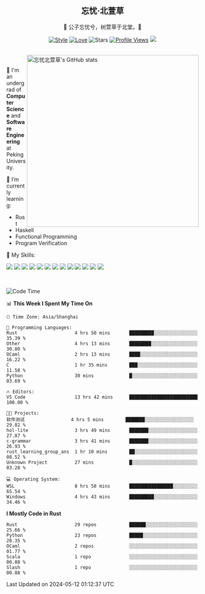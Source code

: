 <div align="center">

## 忘忧·北萱草
  
🌟 公子忘忧兮，树萱草于北堂。🌟 

[![Style](https://img.shields.io/badge/Style-%E5%BF%98%E5%BF%A7%E5%8C%97%E8%90%B1%E8%8D%89-8e48ff)](https://github.com/Wybxc)
[![Love](https://img.shields.io/badge/Love-100%25!-ff69b4)](https://monthly.wybxc.cc)
![Stars](https://img.shields.io/github/stars/Wybxc?affiliations=OWNER%2CCOLLABORATOR&label=Stars)
[![Profile Views](https://komarev.com/ghpvc/?username=Wybxc&color=green)](https://github.com/Wybxc)
![](https://hit.yhype.me/github/profile?user_id=25005856)

</div>

<br/>

<a href="https://github.com/Wybxc/Wybxc">
<img align="right" width="450px" src="https://github.com/Wybxc/metrics/raw/main/merged-stats.svg" alt="忘忧北萱草's GitHub stats" />
</a>

<br />

🏫 I'm an undergrad of **Computer Science** and **Software Engineering** at Peking University.

🌱 I’m currently learning: 
  - Rust
  - Haskell
  - Functional Programming
  - Program Verification

🌟 My Skills:

![](https://img.shields.io/badge/-Python-3e74a2?style=flat-square&logo=Python&logoColor=fff)
![](https://img.shields.io/badge/-TypeScript-3178C6?style=flat-square&logo=TypeScript&logoColor=fff)
![](https://img.shields.io/badge/-Rust-9a7b63?style=flat-square&logo=Rust&logoColor=fff)
![](https://img.shields.io/badge/-C++-ae3a62?style=flat-square&logo=cplusplus&logoColor=fff)
![](https://img.shields.io/badge/-OCaml-ac5e0a?style=flat-square&logo=OCaml&logoColor=fff)
![](https://img.shields.io/badge/-React-2d98ce?style=flat-square&logo=React&logoColor=fff)
![](https://img.shields.io/badge/-FastAPI-009688?style=flat-square&logo=FastAPI&logoColor=fff)
![](https://img.shields.io/badge/-NumPy-5974c9?style=flat-square&logo=NumPy&logoColor=fff)
![](https://img.shields.io/badge/-PyTorch-d6543c?style=flat-square&logo=PyTorch&logoColor=fff)
![](https://img.shields.io/badge/-Nix-2496ED?style=flat-square&logo=NixOS&logoColor=fff)
![](https://img.shields.io/badge/-Neo4j-1c4063?style=flat-square&logo=Neo4j&logoColor=fff)
![](https://img.shields.io/badge/-Ren'Py-bb6365?style=flat-square&logo=RenPy&logoColor=fff)
![](https://img.shields.io/badge/-After%20Effects-090159?style=flat-square&logo=adobeaftereffects&logoColor=fff)

<br />

<!--START_SECTION:waka-->
![Code Time](http://img.shields.io/badge/Code%20Time-1%2C811%20hrs%2051%20mins-blue)

📊 **This Week I Spent My Time On** 

```text
🕑︎ Time Zone: Asia/Shanghai

💬 Programming Languages: 
Rust                     4 hrs 50 mins       █████████░░░░░░░░░░░░░░░░   35.39 % 
Other                    4 hrs 13 mins       ████████░░░░░░░░░░░░░░░░░   30.80 % 
OCaml                    2 hrs 13 mins       ████░░░░░░░░░░░░░░░░░░░░░   16.22 % 
C                        1 hr 35 mins        ███░░░░░░░░░░░░░░░░░░░░░░   11.58 % 
Python                   30 mins             █░░░░░░░░░░░░░░░░░░░░░░░░   03.69 % 

🔥 Editors: 
VS Code                  13 hrs 42 mins      █████████████████████████   100.00 % 

🐱‍💻 Projects: 
软件测试                 4 hrs 5 mins        ███████░░░░░░░░░░░░░░░░░░   29.82 % 
hol-lite                 3 hrs 49 mins       ███████░░░░░░░░░░░░░░░░░░   27.87 % 
c-grammar                3 hrs 41 mins       ███████░░░░░░░░░░░░░░░░░░   26.93 % 
rust_learning_group_ans  1 hr 10 mins        ██░░░░░░░░░░░░░░░░░░░░░░░   08.52 % 
Unknown Project          27 mins             █░░░░░░░░░░░░░░░░░░░░░░░░   03.28 % 

💻 Operating System: 
WSL                      8 hrs 58 mins       ████████████████░░░░░░░░░   65.54 % 
Windows                  4 hrs 43 mins       █████████░░░░░░░░░░░░░░░░   34.46 % 
```

**I Mostly Code in Rust** 

```text
Rust                     29 repos            ██████░░░░░░░░░░░░░░░░░░░   25.66 % 
Python                   23 repos            █████░░░░░░░░░░░░░░░░░░░░   20.35 % 
OCaml                    2 repos             ░░░░░░░░░░░░░░░░░░░░░░░░░   01.77 % 
Scala                    1 repo              ░░░░░░░░░░░░░░░░░░░░░░░░░   00.88 % 
Slash                    1 repo              ░░░░░░░░░░░░░░░░░░░░░░░░░   00.88 % 
```




 Last Updated on 2024-05-12 01:12:37 UTC
<!--END_SECTION:waka-->
